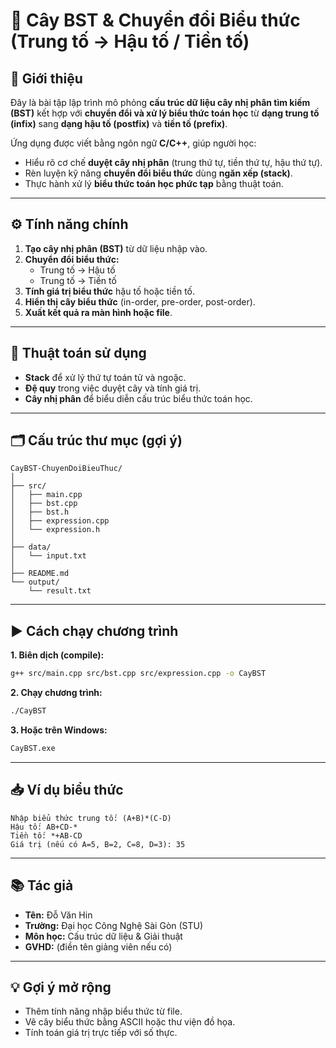 # 📘 Cây BST & Chuyển đổi Biểu thức (Trung tố → Hậu tố / Tiền tố)

## 🧩 Giới thiệu
Đây là bài tập lập trình mô phỏng **cấu trúc dữ liệu cây nhị phân tìm kiếm (BST)** kết hợp với **chuyển đổi và xử lý biểu thức toán học** từ **dạng trung tố (infix)** sang **dạng hậu tố (postfix)** và **tiền tố (prefix)**.

Ứng dụng được viết bằng ngôn ngữ **C/C++**, giúp người học:
- Hiểu rõ cơ chế **duyệt cây nhị phân** (trung thứ tự, tiền thứ tự, hậu thứ tự).
- Rèn luyện kỹ năng **chuyển đổi biểu thức** dùng **ngăn xếp (stack)**.
- Thực hành xử lý **biểu thức toán học phức tạp** bằng thuật toán.

---

## ⚙️ Tính năng chính
1. **Tạo cây nhị phân (BST)** từ dữ liệu nhập vào.  
2. **Chuyển đổi biểu thức:**
   - Trung tố → Hậu tố  
   - Trung tố → Tiền tố  
3. **Tính giá trị biểu thức** hậu tố hoặc tiền tố.  
4. **Hiển thị cây biểu thức** (in-order, pre-order, post-order).  
5. **Xuất kết quả ra màn hình hoặc file**.

---

## 🧠 Thuật toán sử dụng
- **Stack** để xử lý thứ tự toán tử và ngoặc.  
- **Đệ quy** trong việc duyệt cây và tính giá trị.  
- **Cây nhị phân** để biểu diễn cấu trúc biểu thức toán học.  

---

## 🗂️ Cấu trúc thư mục (gợi ý)
```
CayBST-ChuyenDoiBieuThuc/
│
├── src/
│   ├── main.cpp
│   ├── bst.cpp
│   ├── bst.h
│   ├── expression.cpp
│   └── expression.h
│
├── data/
│   └── input.txt
│
├── README.md
└── output/
    └── result.txt
```

---

## ▶️ Cách chạy chương trình
**1. Biên dịch (compile):**
```bash
g++ src/main.cpp src/bst.cpp src/expression.cpp -o CayBST
```

**2. Chạy chương trình:**
```bash
./CayBST
```

**3. Hoặc trên Windows:**
```bash
CayBST.exe
```

---

## 📥 Ví dụ biểu thức
```
Nhập biểu thức trung tố: (A+B)*(C-D)
Hậu tố: AB+CD-*
Tiền tố: *+AB-CD
Giá trị (nếu có A=5, B=2, C=8, D=3): 35
```

---

## 📚 Tác giả
- **Tên:** Đỗ Văn Hin  
- **Trường:** Đại học Công Nghệ Sài Gòn (STU)  
- **Môn học:** Cấu trúc dữ liệu & Giải thuật  
- **GVHD:** (điền tên giảng viên nếu có)

---

## 💡 Gợi ý mở rộng
- Thêm tính năng nhập biểu thức từ file.
- Vẽ cây biểu thức bằng ASCII hoặc thư viện đồ họa.
- Tính toán giá trị trực tiếp với số thực.
